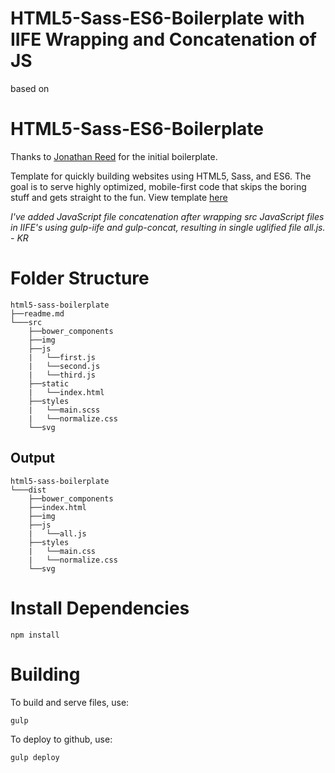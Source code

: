 # HTML5-Sass-ES6-Boilerplate with IIFE Wrapping and Concatenation of JS

based on

# HTML5-Sass-ES6-Boilerplate

Thanks to [Jonathan Reed](https://github.com/jontonsoup4) for the initial boilerplate.

Template for quickly building websites using HTML5, Sass, and ES6.
The goal is to serve highly optimized, mobile-first code that skips
the boring stuff and gets straight to the fun. View template [here](https://jontonsoup4.github.io/html5-sass-es6-boilerplate/)

*I've added JavaScript file concatenation after wrapping src JavaScript files in IIFE's
using gulp-iife and gulp-concat, resulting in single uglified file all.js. - KR*

# Folder Structure

```
html5-sass-boilerplate
├──readme.md
└───src
    ├──bower_components
    ├──img
    ├──js
    |   └──first.js
    |   └──second.js
    |   └──third.js
    ├──static
    |   └──index.html
    ├──styles
    |   └──main.scss
    |   └──normalize.css
    └──svg
```

## Output
```
html5-sass-boilerplate
└───dist
    ├──bower_components
    ├──index.html
    ├──img
    ├──js
    |   └──all.js
    ├──styles
    |   └──main.css
    |   └──normalize.css
    └──svg
```

# Install Dependencies

    npm install

# Building

To build and serve files, use:

    gulp

To deploy to github, use:

    gulp deploy
